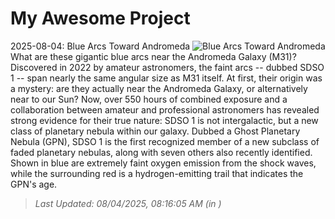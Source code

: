 # My Awesome Project

<!-- APOD Start -->
2025-08-04: Blue Arcs Toward Andromeda
![Blue Arcs Toward Andromeda](https://apod.nasa.gov/apod/image/2508/M31Oxy_Collab_960.jpg)
What are these gigantic blue arcs near the Andromeda Galaxy (M31)?  Discovered in 2022 by amateur astronomers, the faint arcs -- dubbed SDSO 1 -- span nearly the same angular size as M31 itself.  At first, their origin was a mystery: are they actually near the Andromeda Galaxy, or alternatively near to our Sun?  Now, over 550 hours of combined exposure and a collaboration between amateur and professional astronomers has revealed strong evidence for their true nature: SDSO 1 is not intergalactic, but a new class of planetary nebula within our galaxy.  Dubbed a Ghost Planetary Nebula (GPN), SDSO 1 is the first recognized member of a new subclass of faded planetary nebulas, along with seven others also recently identified.  Shown in blue are extremely faint oxygen emission from the shock waves, while the surrounding red is a hydrogen-emitting trail that indicates the GPN's age.
> _Last Updated: 08/04/2025, 08:16:05 AM (in )_
<!-- APOD End -->

